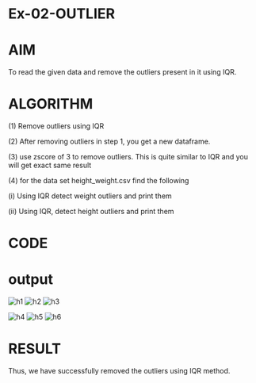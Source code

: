 # **Ex-02-OUTLIER**

# AIM

To read the given data and remove the outliers present in it using IQR.

# ALGORITHM

(1) Remove outliers using IQR

(2) After removing outliers in step 1, you get a new dataframe.

(3) use zscore of 3 to remove outliers. This is quite similar to IQR and you will get exact same result

(4) for the data set height_weight.csv find the following

(i) Using IQR detect weight outliers and print them

(ii) Using IQR, detect height outliers and print them
# CODE

# output
![h1](https://user-images.githubusercontent.com/107982953/227729520-c488f781-570f-4bbe-945e-08d72c81fd3e.png)
![h2](https://user-images.githubusercontent.com/107982953/227729584-bce75112-c643-43fa-b871-7280b351f648.png)
![h3](https://user-images.githubusercontent.com/107982953/227729635-12fefbf9-a608-4596-92f2-c0e5049587a9.png)

![h4](https://user-images.githubusercontent.com/107982953/227729725-bf56add5-d3a0-4cdf-8303-69fa53e81c0e.png)
![h5](https://user-images.githubusercontent.com/107982953/227729768-5f6407ec-7ec5-49a6-80ba-6e8a7b565648.png)
![h6](https://user-images.githubusercontent.com/107982953/227729823-05cb2c90-ed55-4afb-9fc3-9f1fd6e31dd1.png)

# RESULT
Thus, we have successfully removed the outliers using IQR method.
